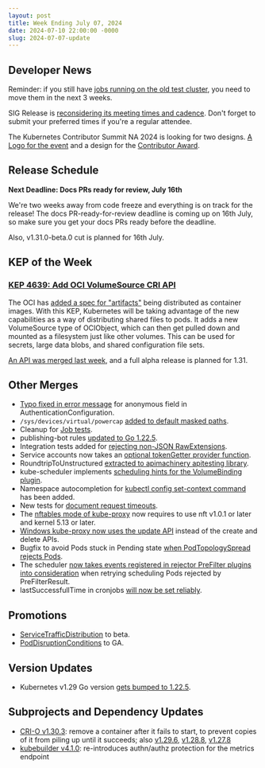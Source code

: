 ```yaml
---
layout: post
title: Week Ending July 07, 2024
date: 2024-07-10 22:00:00 -0000
slug: 2024-07-07-update
---
```


## Developer News

Reminder: if you still have [jobs running on the old test cluster](https://github.com/kubernetes/test-infra/blob/master/docs/job-migration-todo.md), you need to move them in the next 3 weeks.

SIG Release is [reconsidering its meeting times and cadence](https://groups.google.com/g/kubernetes-sig-release/c/FLIdoxJrCic). Don't forget to submit your preferred times if you're a regular attendee.

The Kubernetes Contributor Summit NA 2024 is looking for two designs. [A Logo for the event](https://docs.google.com/forms/d/1--KcCxQNM7_9hUpOQeB0wlEXwns9FHoqAEqu2iQuv9I/edit) and a design for the [Contributor Award](https://docs.google.com/forms/d/e/1FAIpQLSdx0-mnmPc1F7LDuPyDR1j0_4AJ5J7vse3Y6HMhigi7Os-S5Q/viewform?usp=sf_link).    

## Release Schedule

**Next Deadline: Docs PRs ready for review, July 16th**

We're two weeks away from code freeze and everything is on track for the release! The docs PR-ready-for-review deadline is coming up on 16th July, so make sure you get your docs PRs ready before the deadline.

Also, v1.31.0-beta.0 cut is planned for 16th July.

## KEP of the Week

### [KEP 4639: Add OCI VolumeSource CRI API](https://github.com/kubernetes/enhancements/tree/master/keps/sig-node/4639-oci-volume-source)

The OCI has [added a spec for "artifacts"](https://opencontainers.org/posts/blog/2024-03-13-image-and-distribution-1-1/#artifacts) being distributed as container images.  With this KEP, Kubernetes will be taking advantage of the new capabilities as a way of distributing shared files to pods.  It adds a new VolumeSource type of OCIObject, which can then get pulled down and mounted as a filesystem just like other volumes.  This can be used for secrets, large data blobs, and shared configuration file sets.

[An API was merged last week](https://github.com/kubernetes/kubernetes/pull/125659), and a full alpha release is planned for 1.31.

## Other Merges

* [Typo fixed in error message](https://github.com/kubernetes/kubernetes/pull/125986) for anonymous field in AuthenticationConfiguration.
* `/sys/devices/virtual/powercap` [added to default masked paths](https://github.com/kubernetes/kubernetes/pull/125970).
* Cleanup for [Job tests](https://github.com/kubernetes/kubernetes/pull/125914).
* publishing-bot rules [updated to Go 1.22.5](https://github.com/kubernetes/kubernetes/pull/125906).
* Integration tests added for [rejecting non-JSON RawExtensions](https://github.com/kubernetes/kubernetes/pull/125873).
* Service accounts now takes an [optional tokenGetter provider function](https://github.com/kubernetes/kubernetes/pull/125836).
* RoundtripToUnstructured [extracted to apimachinery apitesting library](https://github.com/kubernetes/kubernetes/pull/125743).
* kube-scheduler implements [scheduling hints for the VolumeBinding plugin](https://github.com/kubernetes/kubernetes/pull/125097).
* Namespace autocompletion for [kubectl config set-context command](https://github.com/kubernetes/kubernetes/pull/124994) has been added.
* New tests for [document request timeouts](https://github.com/kubernetes/kubernetes/pull/124730).
* The [nftables mode of kube-proxy](https://github.com/kubernetes/kubernetes/pull/124152) now requires to use nft v1.0.1 or later and kernel 5.13 or later.
* [Windows kube-proxy now uses the update API](https://github.com/kubernetes/kubernetes/pull/124092) instead of the create and delete APIs.
* Bugfix to avoid Pods stuck in Pending state [when PodTopologySpread rejects Pods](https://github.com/kubernetes/kubernetes/pull/122627).
* The scheduler [now takes events registered in rejector PreFilter plugins into consideration](https://github.com/kubernetes/kubernetes/pull/122251) when retrying scheduling Pods rejected by PreFilterResult.
* lastSuccessfullTime in cronjobs [will now be set reliably](https://github.com/kubernetes/kubernetes/pull/122025).

## Promotions

* [ServiceTrafficDistribution](https://github.com/kubernetes/kubernetes/pull/125838) to beta.
* [PodDisruptionConditions](https://github.com/kubernetes/kubernetes/pull/125461) to GA.

## Version Updates

* Kubernetes v1.29 Go version [gets bumped to 1.22.5](https://github.com/kubernetes/kubernetes/pull/125896).

## Subprojects and Dependency Updates

* [CRI-O v1.30.3](https://github.com/cri-o/cri-o/releases/tag/v1.30.3): remove a container after it fails to start, to prevent copies of it from piling up until it succeeds; also [v1.29.6](https://github.com/cri-o/cri-o/releases/tag/v1.29.6), [v1.28.8](https://github.com/cri-o/cri-o/releases/tag/v1.28.8), [v1.27.8](https://github.com/cri-o/cri-o/releases/tag/v1.27.8)
* [kubebuilder v4.1.0](https://github.com/kubernetes-sigs/kubebuilder/releases/tag/v4.1.0): re-introduces authn/authz protection for the metrics endpoint
